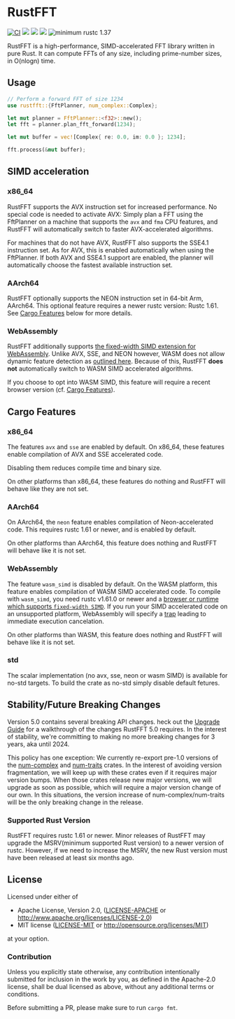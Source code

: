 # RustFFT

[![CI](https://github.com/ejmahler/RustFFT/workflows/CI/badge.svg)](https://github.com/ejmahler/RustFFT/actions?query=workflow%3ACI)
[![](https://img.shields.io/crates/v/rustfft.svg)](https://crates.io/crates/rustfft)
[![](https://img.shields.io/crates/l/rustfft.svg)](https://crates.io/crates/rustfft)
[![](https://docs.rs/rustfft/badge.svg)](https://docs.rs/rustfft/)
![minimum rustc 1.37](https://img.shields.io/badge/rustc-1.37+-red.svg)

RustFFT is a high-performance, SIMD-accelerated FFT library written in pure Rust. It can compute FFTs of any size, including prime-number sizes, in O(nlogn) time.

## Usage

```rust
// Perform a forward FFT of size 1234
use rustfft::{FftPlanner, num_complex::Complex};

let mut planner = FftPlanner::<f32>::new();
let fft = planner.plan_fft_forward(1234);

let mut buffer = vec![Complex{ re: 0.0, im: 0.0 }; 1234];

fft.process(&mut buffer);
```

## SIMD acceleration

### x86_64

RustFFT supports the AVX instruction set for increased performance. No special code is needed to activate AVX: Simply plan a FFT using the FftPlanner on a machine that supports the `avx` and `fma` CPU features, and RustFFT will automatically switch to faster AVX-accelerated algorithms.

For machines that do not have AVX, RustFFT also supports the SSE4.1 instruction set. As for AVX, this is enabled automatically when using the FftPlanner. If both AVX and SSE4.1 support are enabled, the planner will automatically choose the fastest available instruction set.

### AArch64

RustFFT optionally supports the NEON instruction set in 64-bit Arm, AArch64. This optional feature requires a newer rustc version: Rustc 1.61. See [Cargo Features](#cargo-features) below for more details.

### WebAssembly

RustFFT additionally supports [the fixed-width SIMD extension for WebAssembly](https://github.com/WebAssembly/simd/blob/master/proposals/simd/SIMD.md). Unlike AVX, SSE, and NEON however, WASM does not allow dynamic feature detection as [outlined here](https://doc.rust-lang.org/beta/core/arch/wasm32/index.html#simd). Because of this, RustFFT **does not** automatically switch to WASM SIMD accelerated algorithms.

If you choose to opt into WASM SIMD, this feature will require a recent browser version (cf. [Cargo Features](#cargo-features)).

## Cargo Features

### x86_64

The features `avx` and `sse` are enabled by default. On x86_64, these features enable compilation of AVX and SSE accelerated code.

Disabling them reduces compile time and binary size.

On other platforms than x86_64, these features do nothing and RustFFT will behave like they are not set.

### AArch64

On AArch64, the `neon` feature enables compilation of Neon-accelerated code. This requires rustc 1.61 or newer, and is enabled by default.

On other platforms than AArch64, this feature does nothing and RustFFT will behave like it is not set.

### WebAssembly

The feature `wasm_simd` is disabled by default. On the WASM platform, this feature enables compilation of WASM SIMD accelerated code.
To compile with `wasm_simd`, you need rustc v1.61.0 or newer and a [browser or runtime which supports `fixed-width SIMD`](https://webassembly.org/roadmap/).
If you run your SIMD accelerated code on an unsupported platform, WebAssembly will specify a [trap](https://webassembly.github.io/spec/core/intro/overview.html#trap) leading to immediate execution cancelation.

On other platforms than WASM, this feature does nothing and RustFFT will behave like it is not set.

### std

The scalar implementation (no avx, sse, neon or wasm SIMD) is available for no-std targets. To build the crate as no-std simply disable default fetures.

## Stability/Future Breaking Changes

Version 5.0 contains several breaking API changes. heck out the [Upgrade Guide](/UpgradeGuide4to5.md) for a walkthrough of the changes RustFFT 5.0 requires. In the interest of stability, we're committing to making no more breaking changes for 3 years, aka until 2024.

This policy has one exception: We currently re-export pre-1.0 versions of the [num-complex](https://crates.io/crates/num-complex) and [num-traits](https://crates.io/crates/num-traits) crates. In the interest of avoiding version fragmentation, we will keep up with these crates even if it requires major version bumps. When those crates release new major versions, we will upgrade as soon as possible, which will require a major version change of our own. In this situations, the version increase of num-complex/num-traits will be the only breaking change in the release.

### Supported Rust Version

RustFFT requires rustc 1.61 or newer. Minor releases of RustFFT may upgrade the MSRV(minimum supported Rust version) to a newer version of rustc.
However, if we need to increase the MSRV, the new Rust version must have been released at least six months ago.

## License

Licensed under either of

- Apache License, Version 2.0, ([LICENSE-APACHE](LICENSE-APACHE) or http://www.apache.org/licenses/LICENSE-2.0)
- MIT license ([LICENSE-MIT](LICENSE-MIT) or http://opensource.org/licenses/MIT)

at your option.

### Contribution

Unless you explicitly state otherwise, any contribution intentionally
submitted for inclusion in the work by you, as defined in the Apache-2.0
license, shall be dual licensed as above, without any additional terms or
conditions.

Before submitting a PR, please make sure to run `cargo fmt`.
